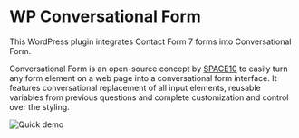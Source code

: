 # WP Conversational Form

This WordPress plugin integrates Contact Form 7 forms into Conversational Form.

Conversational Form is an open-source concept by <a href="https://www.space10.io">SPACE10</a> to easily turn any form element on a web page into a conversational form interface. It features conversational replacement of all input elements, reusable variables from previous questions and complete customization and control over the styling.

![Quick demo](https://raw.githubusercontent.com/space10-community/conversational-form/master/screen01.png)
